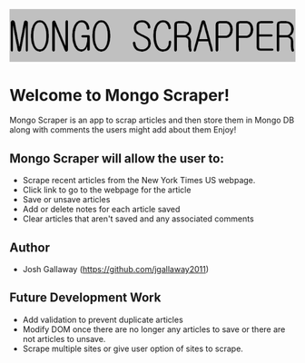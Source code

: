 ![Logo](public/images/mongoscraperlogo.PNG?raw=true "Title")

# Welcome to Mongo Scraper!

Mongo Scraper is an app to scrap articles and then store them in Mongo DB along with comments the users might add about them Enjoy!

## Mongo Scraper will allow the user to:
* Scrape recent articles from the New York Times US webpage.
* Click link to go to the webpage for the article
* Save or unsave articles
* Add or delete notes for each article saved
* Clear articles that aren't saved and any associated comments

## Author
* Josh Gallaway (https://github.com/jgallaway2011)

## Future Development Work
* Add validation to prevent duplicate articles
* Modify DOM once there are no longer any articles to save or there are not articles to unsave.
* Scrape multiple sites or give user option of sites to scrape.
